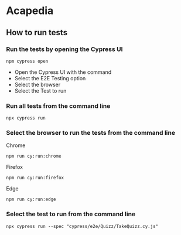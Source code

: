 # Acapedia

## How to run tests

### Run the tests by opening the Cypress UI
```
npm cypress open
```
-  Open the Cypress UI with the command
-  Select the E2E Testing option
-  Select the browser
-  Select the Test to run

### Run all tests from the command line
```
npx cypress run
```

### Select the browser to run the tests from the command line
Chrome
```
npm run cy:run:chrome 
```
Firefox
```
npm run cy:run:firefox 
```
Edge
```
npm run cy:run:edge 
```

### Select the test to run from the command line
```
npx cypress run --spec "cypress/e2e/Quizz/TakeQuizz.cy.js" 
```
